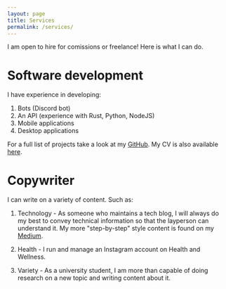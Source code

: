 ```yaml
---
layout: page
title: Services
permalink: /services/
---
```


I am open to hire for comissions or freelance! Here is what I can do.

# Software development

I have experience in developing:
1. Bots (Discord bot)
2. An API (experience with Rust, Python, NodeJS)
3. Mobile applications
4. Desktop applications

For a full list of projects take a look at my [GitHub](https://github.com/AlphabetsAlphabets). My CV is also available [here](https://github.com/AlphabetsAlphabets/alphabetsalphabets.github.io/blob/gh-pages/2025%20March%2020.pdf).

# Copywriter

I can write on a variety of content. Such as:
1. Technology - As someone who maintains a tech blog, I will always do my best to convey technical information so that the layperson can understand it. My more "step-by-step" style content is found on my [Medium](https://medium.com/@yapjiahong2003).

2. Health - I run and manage an Instagram account on Health and Wellness.

3. Variety - As a university student, I am more than capable of doing research on a new topic and writing content about it.
